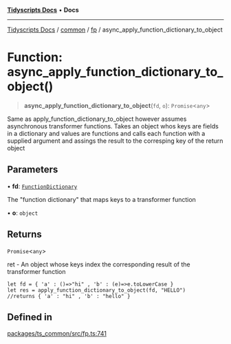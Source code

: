 [**Tidyscripts Docs**](../../../../../README.md) • **Docs**

***

[Tidyscripts Docs](../../../../../globals.md) / [common](../../../README.md) / [fp](../README.md) / async\_apply\_function\_dictionary\_to\_object

# Function: async\_apply\_function\_dictionary\_to\_object()

> **async\_apply\_function\_dictionary\_to\_object**(`fd`, `o`): `Promise`\<`any`\>

Same as apply_function_dictionary_to_object however assumes asynchronous transformer functions. Takes an object whos keys are fields in a dictionary and values are functions and calls each function with a supplied argument and assings the result to the corresping key of the return object

## Parameters

• **fd**: [`FunctionDictionary`](../interfaces/FunctionDictionary.md)

The "function dictionary" that maps keys to a transformer function

• **o**: `object`

## Returns

`Promise`\<`any`\>

ret - An object whose keys index the corresponding result of the transformer function
```
let fd = { 'a' : ()=>"hi" , 'b' : (e)=>e.toLowerCase } 
let res = apply_function_dictionary_to_object(fd, "HELLO") 
//returns { 'a' : "hi" , 'b' : "hello" } 
```

## Defined in

[packages/ts\_common/src/fp.ts:741](https://github.com/sheunaluko/tidyscripts/blob/master/packages/ts_common/src/fp.ts#L741)
